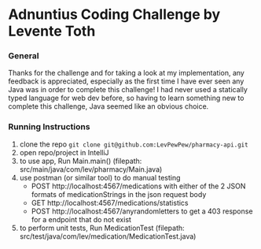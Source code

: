 # Adnuntius Coding Challenge by Levente Toth

### General
Thanks for the challenge and for taking a look at my implementation, any feedback is appreciated, especially as the
first time I have ever seen any Java was in order to complete this challenge! I had never used a statically typed
language for web dev before, so having to learn something new to complete this challenge, Java seemed like an obvious
choice.

### Running Instructions

1. clone the repo `git clone git@github.com:LevPewPew/pharmacy-api.git`
2. open repo/project in IntelliJ
3. to use app, Run Main.main() (filepath: src/main/java/com/lev/pharmacy/Main.java)
4. use postman (or similar tool) to do manual testing
    - POST http://localhost:4567/medications with either of the 2 JSON formats of medicationStrings in the json request 
    body
    - GET http://localhost:4567/medications/statistics
    - POST http://localhost:4567/anyrandomletters to get a 403 response for a endpoint that do not exist
5. to perform unit tests, Run MedicationTest (filepath: src/test/java/com/lev/medication/MedicationTest.java)

